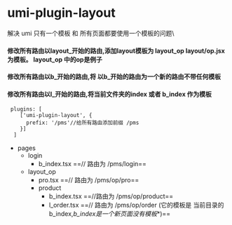 # umi-plugin-layout
解决 umi 只有一个模板 和 所有页面都要使用一个模板的问题\
#### 修改所有路由以layout_开始的路由,添加layout模板为 layout_op   layout/op.jsx 为模板。 layout_op 中的op是例子
#### 修改所有路由以b_开始的路由,将 以b_开始的路由为一个新的路由不带任何模板
#### 修改所有路由以l_开始的路由,将当前文件夹的index 或者 b_index 作为模板

```
 plugins: [
    ['umi-plugin-layout', {
      prefix: '/pms'//给所有路由添加前缀 /pms
    }]
  ]
```
- pages 
    -  login
        -   b_index.tsx  ==// 路由为 /pms/login==
    -  layout_op
        -   pro.tsx ==// 路由为 /pms/op/pro==
        -   product
            -   b_index.tsx     ==//路由为  /pms/op/product==
            -   l_order.tsx  ==// 路由为 /pms/op/order (它的模板是 当前目录的b_index,*b_index是一个新页面没有模板**)==